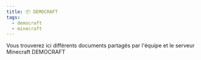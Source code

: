 ```yaml
---
title: 📦 DEMOCRAFT
tags:
  - democraft
  - minecraft
---
```


Vous trouverez ici différents documents partagés par l'équipe et le serveur Minecraft DEMOCRAFT